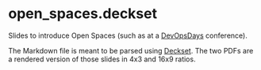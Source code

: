 # open_spaces.deckset

Slides to introduce Open Spaces (such as at a [DevOpsDays](https://devopsdays.org) conference).

The Markdown file is meant to be parsed using [Deckset](https://deckset.com). The two PDFs are a rendered version of those slides in 4x3 and 16x9 ratios.
